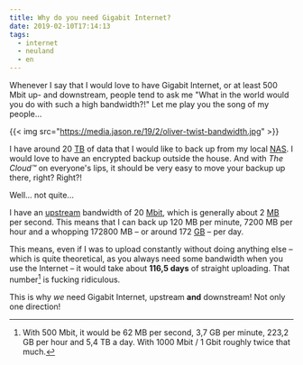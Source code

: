 ```yaml
---
title: Why do you need Gigabit Internet?
date: 2019-02-10T17:14:13
tags:
  - internet
  - neuland
  - en
---
```


Whenever I say that I would love to have Gigabit Internet, or at least 500 Mbit up- and downstream, people tend to ask me "What in the world would you do with such a high bandwidth?!" Let me play you the song of my people...

{{< img src="https://media.jason.re/19/2/oliver-twist-bandwidth.jpg" >}}

I have around 20 [TB](https://en.wikipedia.org/wiki/Terabyte) of data that I would like to back up from my local [NAS](https://en.wikipedia.org/wiki/Network-attached_storage). I would love to have an encrypted backup outside the house. And with _The Cloud™_ on everyone's lips, it should be very easy to move your backup up there, right? Right?!

Well... not quite...

I have an [upstream](https://en.wikipedia.org/wiki/Upstream_\(networking\)) bandwidth of 20 [Mbit](https://en.wikipedia.org/wiki/Megabit), which is generally about 2 [MB](https://en.wikipedia.org/wiki/Megabyte) per second. This means that I can back up 120 MB per minute, 7200 MB per hour and a whopping 172800 MB – or around 172 [GB](https://en.wikipedia.org/wiki/Gigabyte) – per day.

This means, even if I was to upload constantly without doing anything else – which is quite theoretical, as you always need some bandwidth when you use the Internet – it would take about **116,5 days** of straight uploading. That number[^1] is fucking ridiculous.

This is why _we_ need Gigabit Internet, upstream **and** downstream! Not only one direction!

[^1]: With 500 Mbit, it would be 62 MB per second, 3,7 GB per minute, 223,2 GB per hour and 5,4 TB a day. With 1000 Mbit / 1 Gbit roughly twice that much.
